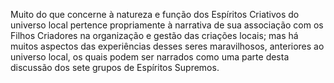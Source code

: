 ﻿Muito do que concerne à natureza e função dos Espíritos Criativos do universo local pertence propriamente à narrativa de sua associação com os Filhos Criadores na organização e gestão das criações locais; mas há muitos aspectos das experiências desses seres maravilhosos, anteriores ao universo local, os quais podem ser narrados como uma parte desta discussão dos sete grupos de Espíritos Supremos.